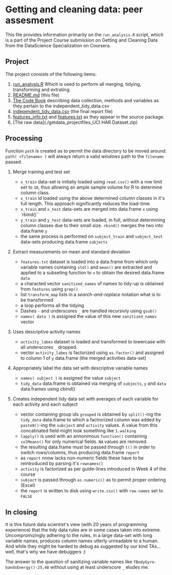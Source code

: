 # Getting and cleaning data: peer assesment

This file provides information primarily on the `run_analysis.R` script, which is a part of the Project Course submission on Getting and Cleaning Data from the DataScience Specialization on Coursera.


## Project

The project consists of the following items:

1. [run_analysis.R](./run_analysis.R) Which is used to perform all merging, tidying, transforming and extrating.
2. [README.md](./README.md) (this file)
3. [The Code Book](./CodeBook.md) describing data collection, methods and variables as they pertain to the independent_tidy_data.csv
4. [independent_tidy_data.csv]( ./independent_tidy_data.csv ) (the final report file)
5. [features_info.txt](./features_info.txt) and [features.txt](./features_info.txt) as they appear in the source package.
6. [The raw data](./getdata_projectfiles_UCI HAR Dataset.zip)



## Processing

Function `path` is created as to permit the data directory to be moved around. `path( <filename> )` will always return a valid *windows* path to the `filename` passed.

1. Merge training and test set
   * `x_train` data-set is initialiy loaded using `read.csv()` with a row limit set to `10`, thus allowing an ample sample volume for R to determine column class.
   * `x_train` id loaded using the above determined column classes in it's full length. This approach significantly reduces the load-time.
   * `x_train` and `x_test` data-sets are merged into data.frame `x` using `rbind()``
   * `y_train` and `y_test` data-sets are loaded, in full, without determining column classes due to their small size. `rbind()` merges the two into data.frame `y`
   * the same process is performed on `subject_train` and `subject_test` data-sets producing data.frame `subjects`

2. Extract measurements on mean and standard deviation
   * `features.txt` dataset is loaded into a data.frame from which only variable names containing `std()` and `mean()` are extracted 
   and applied to a subseting function to `x` to obtain the desired data.frame `data`
   * a characted vector `sanitized_names` of names to tidy-up is obtained from `features` using `grep()`
   * list `transform_map` lists in a *search-and-replace* notation what is to be transformed
   * a loop performs all the tidying
   * Dashes `-` and underscores `_` are handled recursivly using `gsub()`
   * `names( data )` is assigned the value of this new `sanitized_names` vector

3. Uses descriptive activity names   
   * `activity_labes` dataset is loaded and transformed to lowercase with all underscores `_` dropped.
   * vector `activity_labes` is factorized using `as.factor()` and assigned to column 1 of `y` data.frame (the merged activities data-set)

4. Appropriately label the data set with descriptive variable names
   * `names( subject )` is assigned the value `subject`
   * `tidy_data` data.frame is obtained via merging of `subjects`, `y` and `data` data.frames using cbind()

5. Creates independent tidy data set with averages of each variable for each activity and each subject
   * vector containing group ids `grouped` is obtained by `split()`-ing the `tidy_data` data.frame to which a factrorized column was added by `paste0()`-ing the `subcject` and `activity` values.
   A value from this concatinated field might look something like `1.walking`
   * `lapply()` is used with an annonimous `function()` containing `colMeans()` for only numerical fields. `NA` values are removed.
   * the resulting data.frame must be passed through `t()` in order to switch rows/columns, thus producing data.frame `report`
   * as `report` nnow lacks non-numeric fields these have to be reintroduced by parsing it's `rownames()`
   * `activity` is factorized as per guide-lines introduced in Week 4 of the course
   * `subject` is passed through `as.numeric()` as to permit proper ordering (Excel)
   * the `report` is written to disk using `write.csv()` with `row.names` set to `FALSE`


## In closing

It is this future data scientist's view (with 20 years of programming experience) that the tidy data rules are in some cases taken into extreme.
Uncompromizingly adhering to the rules, in a large data-set with long variable names, produces column names utterly unreadable to a human. And while they might be harded to debug
as suggested by our kind TAs... well, that's why we have debuggers :)

The answer to the question of sanitizing variable names like `fBodyGyro-bandsEnergy()-25,48` without using at least underscore `_` eludes me.
